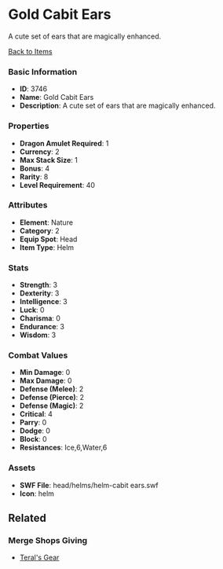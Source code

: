 # Gold Cabit Ears

A cute set of ears that are magically enhanced.

[Back to Items](../items.md)

### Basic Information

- **ID**: 3746
- **Name**: Gold Cabit Ears
- **Description**: A cute set of ears that are magically enhanced.

### Properties

- **Dragon Amulet Required**: 1
- **Currency**: 2
- **Max Stack Size**: 1
- **Bonus**: 4
- **Rarity**: 8
- **Level Requirement**: 40

### Attributes

- **Element**: Nature
- **Category**: 2
- **Equip Spot**: Head
- **Item Type**: Helm

### Stats

- **Strength**: 3
- **Dexterity**: 3
- **Intelligence**: 3
- **Luck**: 0
- **Charisma**: 0
- **Endurance**: 3
- **Wisdom**: 3

### Combat Values

- **Min Damage**: 0
- **Max Damage**: 0
- **Defense (Melee)**: 2
- **Defense (Pierce)**: 2
- **Defense (Magic)**: 2
- **Critical**: 4
- **Parry**: 0
- **Dodge**: 0
- **Block**: 0
- **Resistances**: Ice,6,Water,6

### Assets

- **SWF File**: head/helms/helm-cabit ears.swf
- **Icon**: helm

## Related

### Merge Shops Giving

- [Teral's Gear](../merge-shops/67-teral-s-gear.md)


